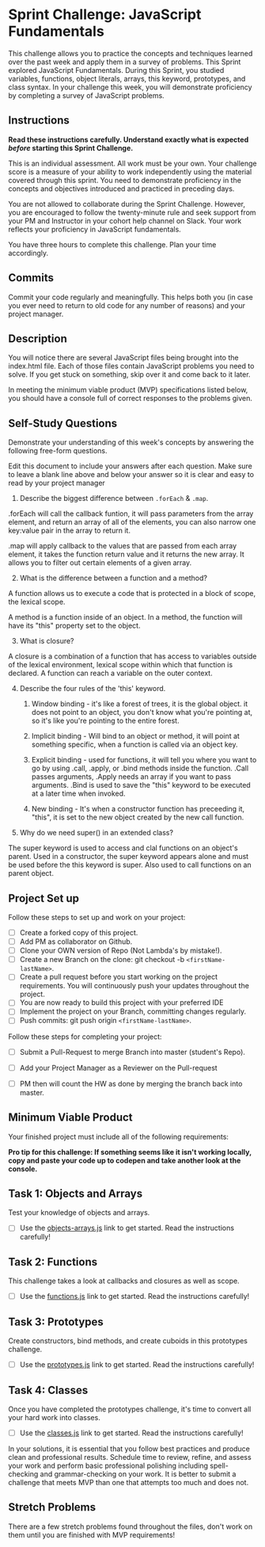 # Sprint Challenge: JavaScript Fundamentals

This challenge allows you to practice the concepts and techniques learned over the past week and apply them in a survey of problems. This Sprint explored JavaScript Fundamentals. During this Sprint, you studied variables, functions, object literals, arrays, this keyword, prototypes, and class syntax. In your challenge this week, you will demonstrate proficiency by completing a survey of JavaScript problems.

## Instructions

**Read these instructions carefully. Understand exactly what is expected _before_ starting this Sprint Challenge.**

This is an individual assessment. All work must be your own. Your challenge score is a measure of your ability to work independently using the material covered through this sprint. You need to demonstrate proficiency in the concepts and objectives introduced and practiced in preceding days.

You are not allowed to collaborate during the Sprint Challenge. However, you are encouraged to follow the twenty-minute rule and seek support from your PM and Instructor in your cohort help channel on Slack. Your work reflects your proficiency in JavaScript fundamentals.

You have three hours to complete this challenge. Plan your time accordingly.

## Commits

Commit your code regularly and meaningfully. This helps both you (in case you ever need to return to old code for any number of reasons) and your project manager.

## Description

You will notice there are several JavaScript files being brought into the index.html file.  Each of those files contain JavaScript problems you need to solve.  If you get stuck on something, skip over it and come back to it later.

In meeting the minimum viable product (MVP) specifications listed below, you should have a console full of correct responses to the problems given.

## Self-Study Questions

Demonstrate your understanding of this week's concepts by answering the following free-form questions.

Edit this document to include your answers after each question. Make sure to leave a blank line above and below your answer so it is clear and easy to read by your project manager

1. Describe the biggest difference between `.forEach` & `.map`.

.forEach will call the callback funtion, it will pass parameters from the array element, and return an array of all of the elements, you can also narrow one key:value pair in the array to return it.

.map will apply callback to the values that are passed from each array element, it takes the function return value and it returns the new array. It allows you to filter out certain elements of a given array. 

2. What is the difference between a function and a method?

A function allows us to execute a code that is protected in a block of scope, the lexical scope.

A method is a function inside of an object. In a method, the function will have its "this" property set to the object.

3. What is closure?

A closure is a combination of a function that has access to variables outside of the lexical environment, lexical scope within which that function is declared.  A function can reach a variable on the outer context.

4. Describe the four rules of the 'this' keyword.

    1. Window binding - it's like a forest of trees, it is the global object. it does not point to an object, you don't know what you're pointing at, so it's like you're pointing to the entire forest.

    2. Implicit binding - Will bind to an object or method, it will point at something specific, when a function is called via an object key.

    3. Explicit binding - used for functions, it will tell you where you want to go by using .call, .apply, or .bind methods inside the function. .Call passes arguments, .Apply needs an array if you want to pass arguments. .Bind is used to save the "this" keyword to be executed at a later time when invoked. 

    4. New binding -  It's when a constructor function has preceeding it, "this", it is set to the new object created by the new call function.

5. Why do we need super() in an extended class?

The super keyword is used to access and clal functions on an object's parent. Used in a constructor, the super keyword appears alone and must be used before the this keyword is super. Also used to call functions on an parent object.



## Project Set up

Follow these steps to set up and work on your project:

- [ ] Create a forked copy of this project.
- [ ] Add PM as collaborator on Github.
- [ ] Clone your OWN version of Repo (Not Lambda's by mistake!).
- [ ] Create a new Branch on the clone: git checkout -b `<firstName-lastName>`.
- [ ] Create a pull request before you start working on the project requirements.  You will continuously push your updates throughout the project.
- [ ] You are now ready to build this project with your preferred IDE
- [ ] Implement the project on your Branch, committing changes regularly.
- [ ] Push commits: git push origin `<firstName-lastName>`.

Follow these steps for completing your project:

- [ ] Submit a Pull-Request to merge <firstName-lastName> Branch into master (student's  Repo).
- [ ] Add your Project Manager as a Reviewer on the Pull-request
- [ ] PM then will count the HW as done by  merging the branch back into master.


## Minimum Viable Product

Your finished project must include all of the following requirements:

**Pro tip for this challenge: If something seems like it isn't working locally, copy and paste your code up to codepen and take another look at the console.**

## Task 1: Objects and Arrays
Test your knowledge of objects and arrays. 
* [ ] Use the [objects-arrays.js](challenges/objects-arrays.js) link to get started.  Read the instructions carefully!

## Task 2: Functions
This challenge takes a look at callbacks and closures as well as scope. 
* [ ] Use the [functions.js](challenges/functions.js) link to get started. Read the instructions carefully!

## Task 3: Prototypes
Create constructors, bind methods, and create cuboids in this prototypes challenge.
* [ ] Use the [prototypes.js](challenges/prototypes.js) link to get started. Read the instructions carefully!

## Task 4: Classes
Once you have completed the prototypes challenge, it's time to convert all your hard work into classes.
* [ ] Use the [classes.js](challenges/classes.js) link to get started. Read the instructions carefully!

In your solutions, it is essential that you follow best practices and produce clean and professional results. Schedule time to review, refine, and assess your work and perform basic professional polishing including spell-checking and grammar-checking on your work. It is better to submit a challenge that meets MVP than one that attempts too much and does not.

## Stretch Problems

There are a few stretch problems found throughout the files, don't work on them until you are finished with MVP requirements!
